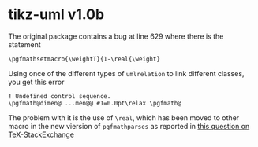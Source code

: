 # tikz-uml v1.0b

The original package contains a bug at line 629 where there is the statement

<pre><code>\pgfmathsetmacro{\weightT}{1-\real{\weight}</code></pre>

Using once of the different types of <code>umlrelation</code> to link different classes, you get this error

<pre><code>! Undefined control sequence.
\pgfmath@dimen@ ...men@@ #1=0.0pt\relax \pgfmath@</code></pre>

The problem with it is the use of <code>\real</code>, which has been moved to other macro in the new viersion of <code>pgfmathparses</code> as reported in [this question on TeX-StackExchange](http://tex.stackexchange.com/questions/263174/undefined-control-sequence-error-when-using-tikz-uml-package-in-latex "Undefined control sequence error when using tikz-uml package")